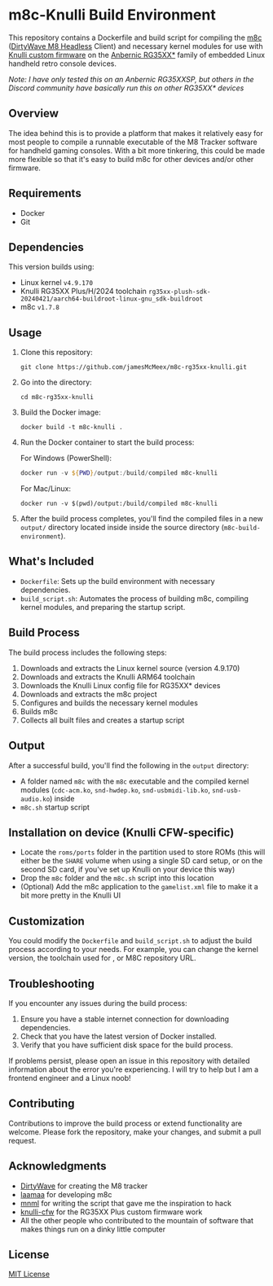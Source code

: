 # m8c-Knulli Build Environment

This repository contains a Dockerfile and build script for compiling the [m8c](https://github.com/laamaa/m8c) ([DirtyWave M8 Headless](https://github.com/Dirtywave/M8HeadlessFirmware) Client) and necessary kernel modules for use with [Knulli custom firmware](https://knulli.org/) on the [Anbernic RG35XX*](https://anbernic.com/products/rg35xx-2024-new) family of embedded Linux handheld retro console devices.

_Note: I have only tested this on an Anbernic RG35XXSP, but others in the Discord community have basically run this on other RG35XX* devices_

## Overview

The idea behind this is to provide a platform that makes it relatively easy for most people to compile a runnable executable of the M8 Tracker software for handheld gaming consoles. With a bit more tinkering, this could be made more flexible so that it's easy to build m8c for other devices and/or other firmware.

## Requirements

- Docker
- Git

## Dependencies
This version builds using:
- Linux kernel `v4.9.170`
- Knulli RG35XX Plus/H/2024 toolchain `rg35xx-plush-sdk-20240421/aarch64-buildroot-linux-gnu_sdk-buildroot`
- m8c `v1.7.8`

## Usage

1. Clone this repository:
   ```shell
   git clone https://github.com/jamesMcMeex/m8c-rg35xx-knulli.git
   ```

2. Go into the directory:
    ```shell
    cd m8c-rg35xx-knulli
    ```

3. Build the Docker image:
   ```shell
   docker build -t m8c-knulli .
   ```

4. Run the Docker container to start the build process:

   For Windows (PowerShell):
   ```powershell
   docker run -v ${PWD}/output:/build/compiled m8c-knulli
   ```

   For Mac/Linux:
   ```shell
   docker run -v $(pwd)/output:/build/compiled m8c-knulli
   ```

5. After the build process completes, you'll find the compiled files in a new `output/` directory located inside inside the source directory (`m8c-build-environment`).

## What's Included

- `Dockerfile`: Sets up the build environment with necessary dependencies.
- `build_script.sh`: Automates the process of building m8c, compiling kernel modules, and preparing the startup script.

## Build Process

The build process includes the following steps:

1. Downloads and extracts the Linux kernel source (version 4.9.170)
2. Downloads and extracts the Knulli ARM64 toolchain
3. Downloads the Knulli Linux config file for RG35XX* devices
4. Downloads and extracts the m8c project
5. Configures and builds the necessary kernel modules
6. Builds m8c
7. Collects all built files and creates a startup script

## Output

After a successful build, you'll find the following in the `output` directory:

- A folder named `m8c` with the `m8c` executable and the compiled kernel modules (`cdc-acm.ko`, `snd-hwdep.ko`, `snd-usbmidi-lib.ko`, `snd-usb-audio.ko`) inside
- `m8c.sh` startup script

## Installation on device (Knulli CFW-specific)
- Locate the `roms/ports` folder in the partition used to store ROMs (this will either be the `SHARE` volume when using a single SD card setup, or on the second SD card, if you've set up Knulli on your device this way)
- Drop the `m8c` folder and the `m8c.sh` script into this location
- (Optional) Add the m8c application to the `gamelist.xml` file to make it a bit more pretty in the Knulli UI

## Customization
You could modify the `Dockerfile` and `build_script.sh` to adjust the build process according to your needs. For example, you can change the kernel version, the toolchain used for , or M8C repository URL.

## Troubleshooting
If you encounter any issues during the build process:

1. Ensure you have a stable internet connection for downloading dependencies.
2. Check that you have the latest version of Docker installed.
3. Verify that you have sufficient disk space for the build process.

If problems persist, please open an issue in this repository with detailed information about the error you're experiencing. I will try to help but I am a frontend engineer and a Linux noob!

## Contributing
Contributions to improve the build process or extend functionality are welcome. Please fork the repository, make your changes, and submit a pull request.

## Acknowledgments
- [DirtyWave](https://dirtywave.com/) for creating the M8 tracker
- [laamaa](https://github.com/laamaa) for developing m8c
- [mnml](https://github.com/mnml) for writing the script that gave me the inspiration to hack
- [knulli-cfw](https://github.com/knulli-cfw) for the RG35XX Plus custom firmware work
- All the other people who contributed to the mountain of software that makes things run on a dinky little computer

## License
[MIT License](LICENSE.md)
